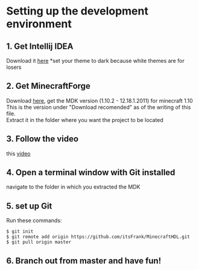 # Setting up the development environment


## 1. Get Intellij IDEA
Download it [here](https://www.jetbrains.com/idea/specials/idea/idea.html?&gclid=CjwKEAjwydK_BRDK34GenvLB61YSJACZ8da3DYKMBBJKwurnBjpJjU_oTfSrQp7vRMZi97t2dUEDjhoCQSfw_wcB&gclsrc=aw.ds.ds&dclid=CN6cteOtxM8CFUYFDAodlPQLdQ)
*set your theme to dark because white themes are for losers

## 2. Get MinecraftForge
Download [here](https://files.minecraftforge.net/), get the MDK version (1.10.2 - 12.18.1.2011) for minecraft 1.10
This is the version under "Download recomended" as of the writing of this file.  
Extract it in the folder where you want the project to be located

## 3. Follow the video
this [video](https://www.youtube.com/watch?v=PfmlNiHonV0)

## 4. Open a terminal window with Git installed
navigate to the folder in which you extracted the MDK

## 5. set up Git
Run these commands:
```
$ git init
$ git remote add origin https://github.com/itsFrank/MinecraftHDL.git
$ git pull origin master
```

## 6. Branch out from master and have fun!